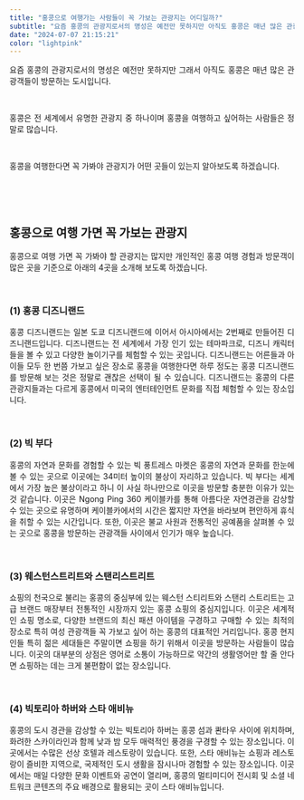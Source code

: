 ```yaml
---
title: "홍콩으로 여행가는 사람들이 꼭 가보는 관광지는 어디일까?"
subtitle: "요즘 홍콩의 관광지로서의 명성은 예전만 못하지만 아직도 홍콩은 매년 많은 관광객들이 방문하는 도시입니다. 그래도 홍콩은 전 세계에서 유명한 관광지 중 하나이며 홍콩을 여행하고 싶어하는 사람들은 정말로 많습니다. 홍콩을 여행한다면 꼭 가봐야 관광지가 어떤 곳들이 있는지 알아보도록 하곘습니다."
date: "2024-07-07 21:15:21"
color: "lightpink"
---
```



<p style="text-align: justify;" data-ke-size="size16">요즘 홍콩의 관광지로서의 명성은 예전만 못하지만 그래서 아직도 홍콩은 매년 많은 관광객들이 방문하는 도시입니다.</p>
<p style="text-align: justify;" data-ke-size="size16">&nbsp;</p>
<p style="text-align: justify;" data-ke-size="size16">홍콩은 전 세계에서 유명한 관광지 중 하나이며 홍콩을 여행하고 싶어하는 사람들은 정말로 많습니다.</p>
<p style="text-align: justify;" data-ke-size="size16">&nbsp;</p>
<p style="text-align: justify;" data-ke-size="size16">홍콩을 여행한다면 꼭 가봐야 관광지가 어떤 곳들이 있는지 알아보도록 하겠습니다.</p>
<p style="text-align: justify;" data-ke-size="size16">&nbsp;</p>
<p style="text-align: justify;" data-ke-size="size16">&nbsp;</p>
<h2 style="text-align: justify;" data-ke-size="size26"><b>홍콩으로 여행 가면 꼭 가보는 관광지</b></h2>
<p style="text-align: justify;" data-ke-size="size16">홍콩으로 여행 가면 꼭 가봐야 할 관광지는 많지만 개인적인 홍콩 여행 경험과 방문객이 많은 곳을 기준으로 아래의 4곳을 소개해 보도록 하겠습니다.</p>
<p style="text-align: justify;" data-ke-size="size16">&nbsp;</p>
<h3 style="text-align: justify;" data-ke-size="size23"><b>(1) 홍콩 디즈니랜드</b></h3>
<p style="text-align: justify;" data-ke-size="size16">홍콩 디즈니랜드는 일본 도쿄 디즈니랜드에 이어서 아시아에서는 2번째로 만들어진 디즈니랜드입니다. 디즈니랜드는 전 세계에서 가장 인기 있는 테마파크로, 디즈니 캐릭터들을 볼 수 있고 다양한 놀이기구를 체험할 수 있는 곳입니다. 디즈니랜드는 어른들과 아이들 모두 한 번쯤 가보고 싶은 장소로 홍콩을 여행한다면 하루 정도는 홍콩 디즈니랜드를 방문해 보는 것은 정말로 괜찮은 선택이 될 수 있습니다. 디즈니랜드는 홍콩의 다른 관광지들과는 다르게 홍콩에서 미국의 엔터테인먼트 문화를 직접 체험할 수 있는 장소입니다.</p>
<p style="text-align: justify;" data-ke-size="size16">&nbsp;</p>
<h3 style="text-align: justify;" data-ke-size="size23"><b>(2) 빅 부다</b></h3>
<p style="text-align: justify;" data-ke-size="size16">홍콩의 자연과 문화를 경험할 수 있는 빅 풍트레스 마켓은 홍콩의 자연과 문화를 한눈에 볼 수 있는 곳으로 이곳에는 34미터 높이의 불상이 자리하고 있습니다. 빅 부다는 세계에서 가장 높은 불상이라고 하니 이 사실 하나만으로 이곳을 방문할 충분한 이유가 있는 것 같습니다. 이곳은 Ngong Ping 360 케이블카를 통해 아름다운 자연경관을 감상할 수 있는 곳으로 유명하며 케이블카에서의 시간은 짧지만 자연을 바라보며 편안하게 휴식을 취할 수 있는 시간입니다. 또한, 이곳은 불교 사원과 전통적인 공예품을 살펴볼 수 있는 곳으로 홍콩을 방문하는 관광객들 사이에서 인기가 매우 높습니다.</p>
<p style="text-align: justify;" data-ke-size="size16">&nbsp;</p>
<h3 style="text-align: justify;" data-ke-size="size23"><b>(3) 웨스턴스트리트와 스탠리스트리트</b></h3>
<p style="text-align: justify;" data-ke-size="size16">쇼핑의 천국으로 불리는 홍콩의 중심부에 있는 웨스턴 스티리트와 스탠리 스트리트는 고급 브랜드 매장부터 전통적인 시장까지 있는 홍콩 쇼핑의 중심지입니다. 이곳은 세계적인 쇼핑 명소로, 다양한 브랜드의 최신 패션 아이템을 구경하고 구매할 수 있는 최적의 장소로 특히 여성 관광객들 꼭 가보고 싶어 하는 홍콩의 대표적인 거리입니다. 홍콩 현지인들 특히 젊은 세대들은 주말이면 쇼핑을 하기 위해서 이곳을 방문하는 사람들이 많습니다. 이곳의 대부분의 상점은 영어로 소통이 가능하므로 약간의 생활영어만 할 줄 안다면 쇼핑하는 데는 크게 불편함이 없는 장소입니다.</p>
<p style="text-align: justify;" data-ke-size="size16">&nbsp;</p>
<h3 style="text-align: justify;" data-ke-size="size23"><b>(4) 빅토리아 하버와 스타 애비뉴</b></h3>
<p style="text-align: justify;" data-ke-size="size16">홍콩의 도시 경관을 감상할 수 있는 빅토리아 하버는 홍콩 섬과 콴타우 사이에 위치하며, 화려한 스카이라인과 함께 낮과 밤 모두 매력적인 풍경을 구경할 수 있는 장소입니다. 이곳에서는 수많은 선상 호텔과 레스토랑이 있습니다. 또한, 스타 애비뉴는 쇼핑과 레스토랑이 즐비한 지역으로, 국제적인 도시 생활을 잠시나마 경험할 수 있는 장소입니다. 이곳에서는 매일 다양한 문화 이벤트와 공연이 열리며, 홍콩의 멀티미디어 전시회 및 소셜 네트워크 콘텐츠의 주요 배경으로 활용되는 곳이 스타 애비뉴입니다.</p>
<p style="text-align: justify;" data-ke-size="size16">&nbsp;</p>